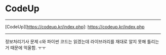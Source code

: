 # CodeUp
- - -
[CodeUp][https://codeup.kr/index.php]: https://codeup.kr/index.php
- - -
정보처리기사 문제 c와 파이썬 코드는 읽겠는데 라이브러리를 재대로 알지 못해 틀리는거 때문에 억울함. ㅜㅜ